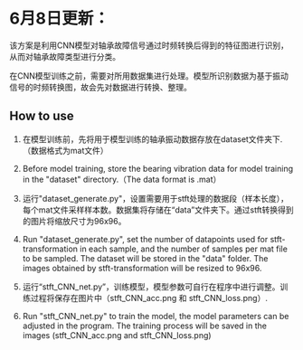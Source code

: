 # 6月8日更新：
该方案是利用CNN模型对轴承故障信号通过时频转换后得到的特征图进行识别，从而对轴承故障类型进行分类。

在CNN模型训练之前，需要对所用数据集进行处理。模型所识别数据为基于振动信号的时频转换图，故会先对数据进行转换、整理。

## How to use
1. 在模型训练前，先将用于模型训练的轴承振动数据存放在dataset文件夹下.（数据格式为mat文件）

1. Before model training, store the bearing vibration data for model training in the "dataset" directory.（The data format is .mat）

2. 运行"dataset_generate.py"，设置需要用于stft处理的数据段（样本长度），每个mat文件采样样本数。数据集将存储在“data”文件夹下。通过stft转换得到的图片将缩放尺寸为96x96。

2. Run "dataset_generate.py", set the number of datapoints used for stft-transformation in each sample, and the number of samples per mat file to be sampled. The dataset will be stored in the "data" folder. The images obtained by stft-transformation will be resized to 96x96.

3. 运行“stft_CNN_net.py”，训练模型，模型参数可自行在程序中进行调整。训练过程将保存在图片中（stft_CNN_acc.png 和 stft_CNN_loss.png）.

3. Run "stft_CNN_net.py" to train the model, the model parameters can be adjusted in the program. The training process will be saved in the images (stft_CNN_acc.png and stft_CNN_loss.png)
